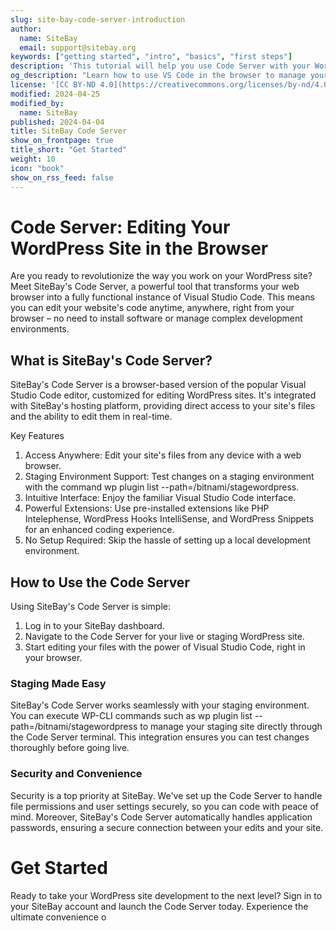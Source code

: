 ```yaml
---
slug: site-bay-code-server-introduction
author:
  name: SiteBay
  email: support@sitebay.org
keywords: ["getting started", "intro", "basics", "first steps"]
description: 'This tutorial will help you use Code Server with your WordPress site on SiteBay.'
og_description: "Learn how to use VS Code in the browser to manage your WP site with our Getting Started tutorial."
license: '[CC BY-ND 4.0](https://creativecommons.org/licenses/by-nd/4.0)'
modified: 2024-04-25
modified_by:
  name: SiteBay
published: 2024-04-04
title: SiteBay Code Server
show_on_frontpage: true
title_short: "Get Started"
weight: 10
icon: "book"
show_on_rss_feed: false
---
```


# Code Server: Editing Your WordPress Site in the Browser

Are you ready to revolutionize the way you work on your WordPress site? Meet SiteBay's Code Server, a powerful tool that transforms your web browser into a fully functional instance of Visual Studio Code. This means you can edit your website's code anytime, anywhere, right from your browser – no need to install software or manage complex development environments.

## What is SiteBay's Code Server?

SiteBay's Code Server is a browser-based version of the popular Visual Studio Code editor, customized for editing WordPress sites. It's integrated with SiteBay's hosting platform, providing direct access to your site's files and the ability to edit them in real-time.

Key Features
1. Access Anywhere: Edit your site's files from any device with a web browser.
1. Staging Environment Support: Test changes on a staging environment with the command wp plugin list --path=/bitnami/stagewordpress.
1. Intuitive Interface: Enjoy the familiar Visual Studio Code interface.
1. Powerful Extensions: Use pre-installed extensions like PHP Intelephense, WordPress Hooks IntelliSense, and WordPress Snippets for an enhanced coding experience.
1. No Setup Required: Skip the hassle of setting up a local development environment.


## How to Use the Code Server

Using SiteBay's Code Server is simple:

1. Log in to your SiteBay dashboard.
1. Navigate to the Code Server for your live or staging WordPress site.
1. Start editing your files with the power of Visual Studio Code, right in your browser.

### Staging Made Easy

SiteBay's Code Server works seamlessly with your staging environment. You can execute WP-CLI commands such as wp plugin list --path=/bitnami/stagewordpress to manage your staging site directly through the Code Server terminal. This integration ensures you can test changes thoroughly before going live.

### Security and Convenience

Security is a top priority at SiteBay. We've set up the Code Server to handle file permissions and user settings securely, so you can code with peace of mind. Moreover, SiteBay's Code Server automatically handles application passwords, ensuring a secure connection between your edits and your site.

# Get Started

Ready to take your WordPress site development to the next level? Sign in to your SiteBay account and launch the Code Server today. Experience the ultimate convenience o
